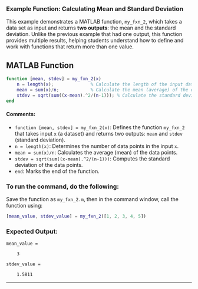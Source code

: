 ### **Example Function: Calculating Mean and Standard Deviation**

This example demonstrates a MATLAB function, `my_fxn_2`, which takes a data set as input and returns **two outputs**: the mean and the standard deviation. Unlike the previous example that had one output, this function provides multiple results, helping students understand how to define and work with functions that return more than one value.

## MATLAB Function
```matlab
function [mean, stdev] = my_fxn_2(x)
    n = length(x);              % Calculate the length of the input data
    mean = sum(x)/n;            % Calculate the mean (average) of the data
    stdev = sqrt(sum((x-mean).^2/(n-1))); % Calculate the standard deviation
end
```

#### Comments:
- `function [mean, stdev] = my_fxn_2(x)`: Defines the function `my_fxn_2` that takes input `x` (a dataset) and returns two outputs: `mean` and `stdev` (standard deviation).
- `n = length(x)`: Determines the number of data points in the input `x`.
- `mean = sum(x)/n`: Calculates the average (mean) of the data points.
- `stdev = sqrt(sum((x-mean).^2/(n-1)))`: Computes the standard deviation of the data points.
- `end`: Marks the end of the function.

### To run the command, do the following:
Save the function as `my_fxn_2.m`, then in the command window, call the function using:
```matlab
[mean_value, stdev_value] = my_fxn_2([1, 2, 3, 4, 5])
```

### Expected Output:
```
mean_value =

    3

stdev_value =

    1.5811
```

---


